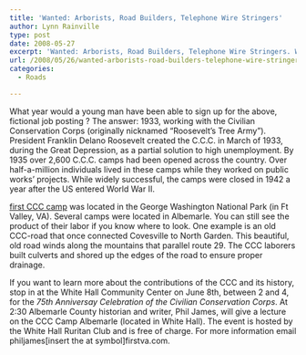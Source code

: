 ```yaml
---
title: 'Wanted: Arborists, Road Builders, Telephone Wire Stringers'
author: Lynn Rainville
type: post
date: 2008-05-27
excerpt: 'Wanted: Arborists, Road Builders, Telephone Wire Stringers. What year would this fictional job advertisement date to ? What does it refer to ?'
url: /2008/05/26/wanted-arborists-road-builders-telephone-wire-stringers/
categories:
  - Roads

---
```

[](http://www.locohistory.org/blog/albemarle/2008/05/26/wanted-arborists-road-builders-telephone-wire-stringers/208/) What year would a young man have been able to sign up for the above, fictional job posting ? The answer: 1933, working with the Civilian Conservation Corps (originally nicknamed &#8220;Roosevelt&#8217;s Tree Army&#8221;). President Franklin Delano Roosevelt created the C.C.C. in March of 1933, during the Great Depression, as a partial solution to high unemployment. By 1935 over 2,600 C.C.C. camps had been opened across the country. Over half-a-million individuals lived in these camps while they worked on public works&#8217; projects. While widely successful, the camps were closed in 1942 a year after the US entered World War II.

[first CCC camp](http://www.cccalumni.org/states/virginia1.html) was located in the George Washington National Park (in Ft Valley, VA). Several camps were located in Albemarle. You can still see the product of their labor if you know where to look. One example is an old CCC-road that once connected Covesville to North Garden. This beautiful, old road winds along the mountains that parallel route 29. The CCC laborers built culverts and shored up the edges of the road to ensure proper drainage.

If you want to learn more about the contributions of the CCC and its history, stop in at the White Hall Community Center on June 8th, between 2 and 4, for the _75th Anniversay Celebration of the Civilian Conservation Corps_. At 2:30 Albemarle County historian and writer, Phil James, will give a lecture on the CCC Camp Albemarle (located in White Hall). The event is hosted by the White Hall Ruritan Club and is free of charge. For more information email philjames[insert the at symbol]firstva.com.

